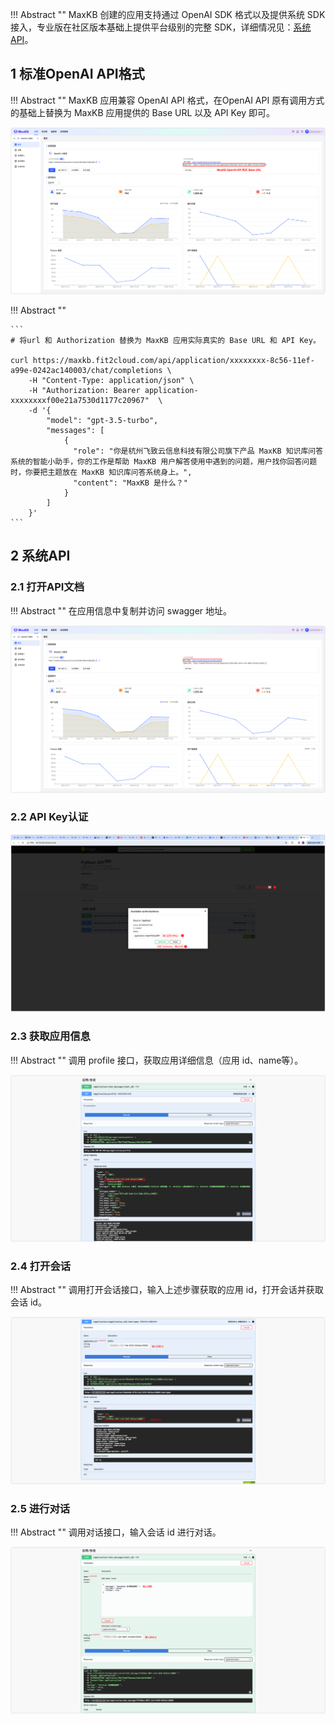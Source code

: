 !!! Abstract ""
    MaxKB 创建的应用支持通过 OpenAI SDK 格式以及提供系统 SDK接入，专业版在社区版本基础上提供平台级别的完整 SDK，详细情况见：[系统API](../user_manual/X-Pack/system_API.md)。

## 1 标准OpenAI API格式

!!! Abstract ""
    MaxKB 应用兼容 OpenAI API 格式，在OpenAI API 原有调用方式的基础上替换为 MaxKB 应用提供的 Base URL 以及 API Key 即可。

![API doc](../img/dev/openai_baseurl.png)

!!! Abstract ""

    ```
    # 将url 和 Authorization 替换为 MaxKB 应用实际真实的 Base URL 和 API Key。

    curl https://maxkb.fit2cloud.com/api/application/xxxxxxxx-8c56-11ef-a99e-0242ac140003/chat/completions \
        -H "Content-Type: application/json" \
        -H "Authorization: Bearer application-xxxxxxxxf00e21a7530d1177c20967"  \
        -d '{
            "model": "gpt-3.5-turbo",
            "messages": [
                {
                  "role": "你是杭州飞致云信息科技有限公司旗下产品 MaxKB 知识库问答系统的智能小助手，你的工作是帮助 MaxKB 用户解答使用中遇到的问题，用户找你回答问题时，你要把主题放在 MaxKB 知识库问答系统身上。",
                  "content": "MaxKB 是什么？"
                }
            ]
        }'
    ```

## 2 系统API

### 2.1 打开API文档

!!! Abstract ""
    在应用信息中复制并访问 swagger 地址。

![API doc](../img/dev/app_swaagger.png)

### 2.2 API Key认证
  
![APIKEY](../img/dev/app_apikey.png)

### 2.3 获取应用信息

!!! Abstract ""
    调用 profile 接口，获取应用详细信息（应用 id、name等）。
  
![ profile](../img/dev/app_profile.png)

### 2.4 打开会话

!!! Abstract ""
    调用打开会话接口，输入上述步骤获取的应用 id，打开会话并获取会话 id。

![appid](../img/dev/chat_open.png)

### 2.5 进行对话

!!! Abstract ""
    调用对话接口，输入会话 id 进行对话。

![chatid](../img/dev/app_chat.png)